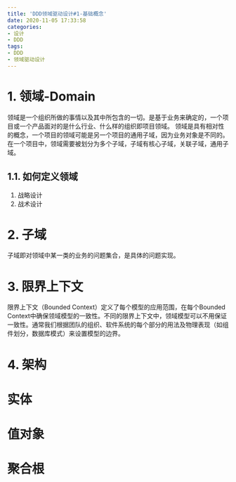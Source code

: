 ```yaml
---
title: 'DDD领域驱动设计#1-基础概念'
date: 2020-11-05 17:33:58
categories: 
- 设计
- DDD
tags:
- DDD
- 领域驱动设计
---
```

# 1. 领域-Domain
领域是一个组织所做的事情以及其中所包含的一切。是基于业务来确定的，一个项目或一个产品面对的是什么行业、什么样的组织即项目领域。
领域是具有相对性的概念，一个项目的领域可能是另一个项目的通用子域，因为业务对象是不同的。
在一个项目中，领域需要被划分为多个子域，子域有核心子域，关联子域，通用子域。

## 1.1. 如何定义领域
1. 战略设计
2. 战术设计
# 2. 子域
子域即对领域中某一类的业务的问题集合，是具体的问题实现。
# 3. 限界上下文
限界上下文（Bounded Context）定义了每个模型的应用范围，在每个Bounded Context中确保领域模型的一致性。不同的限界上下文中，领域模型可以不用保证一致性。通常我们根据团队的组织、软件系统的每个部分的用法及物理表现（如组件划分，数据库模式）来设置模型的边界。


# 4. 架构

# 实体
# 值对象
# 聚合根
